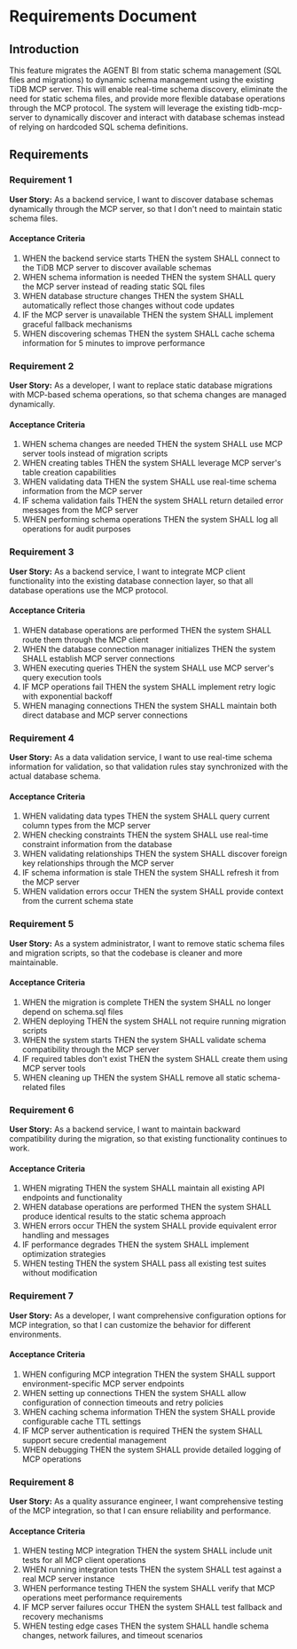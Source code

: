 # Requirements Document

## Introduction

This feature migrates the AGENT BI from static schema management (SQL files and migrations) to dynamic schema management using the existing TiDB MCP server. This will enable real-time schema discovery, eliminate the need for static schema files, and provide more flexible database operations through the MCP protocol. The system will leverage the existing tidb-mcp-server to dynamically discover and interact with database schemas instead of relying on hardcoded SQL schema definitions.

## Requirements

### Requirement 1

**User Story:** As a backend service, I want to discover database schemas dynamically through the MCP server, so that I don't need to maintain static schema files.

#### Acceptance Criteria

1. WHEN the backend service starts THEN the system SHALL connect to the TiDB MCP server to discover available schemas
2. WHEN schema information is needed THEN the system SHALL query the MCP server instead of reading static SQL files
3. WHEN database structure changes THEN the system SHALL automatically reflect those changes without code updates
4. IF the MCP server is unavailable THEN the system SHALL implement graceful fallback mechanisms
5. WHEN discovering schemas THEN the system SHALL cache schema information for 5 minutes to improve performance

### Requirement 2

**User Story:** As a developer, I want to replace static database migrations with MCP-based schema operations, so that schema changes are managed dynamically.

#### Acceptance Criteria

1. WHEN schema changes are needed THEN the system SHALL use MCP server tools instead of migration scripts
2. WHEN creating tables THEN the system SHALL leverage MCP server's table creation capabilities
3. WHEN validating data THEN the system SHALL use real-time schema information from the MCP server
4. IF schema validation fails THEN the system SHALL return detailed error messages from the MCP server
5. WHEN performing schema operations THEN the system SHALL log all operations for audit purposes

### Requirement 3

**User Story:** As a backend service, I want to integrate MCP client functionality into the existing database connection layer, so that all database operations use the MCP protocol.

#### Acceptance Criteria

1. WHEN database operations are performed THEN the system SHALL route them through the MCP client
2. WHEN the database connection manager initializes THEN the system SHALL establish MCP server connections
3. WHEN executing queries THEN the system SHALL use MCP server's query execution tools
4. IF MCP operations fail THEN the system SHALL implement retry logic with exponential backoff
5. WHEN managing connections THEN the system SHALL maintain both direct database and MCP server connections

### Requirement 4

**User Story:** As a data validation service, I want to use real-time schema information for validation, so that validation rules stay synchronized with the actual database schema.

#### Acceptance Criteria

1. WHEN validating data types THEN the system SHALL query current column types from the MCP server
2. WHEN checking constraints THEN the system SHALL use real-time constraint information from the database
3. WHEN validating relationships THEN the system SHALL discover foreign key relationships through the MCP server
4. IF schema information is stale THEN the system SHALL refresh it from the MCP server
5. WHEN validation errors occur THEN the system SHALL provide context from the current schema state

### Requirement 5

**User Story:** As a system administrator, I want to remove static schema files and migration scripts, so that the codebase is cleaner and more maintainable.

#### Acceptance Criteria

1. WHEN the migration is complete THEN the system SHALL no longer depend on schema.sql files
2. WHEN deploying THEN the system SHALL not require running migration scripts
3. WHEN the system starts THEN the system SHALL validate schema compatibility through the MCP server
4. IF required tables don't exist THEN the system SHALL create them using MCP server tools
5. WHEN cleaning up THEN the system SHALL remove all static schema-related files

### Requirement 6

**User Story:** As a backend service, I want to maintain backward compatibility during the migration, so that existing functionality continues to work.

#### Acceptance Criteria

1. WHEN migrating THEN the system SHALL maintain all existing API endpoints and functionality
2. WHEN database operations are performed THEN the system SHALL produce identical results to the static schema approach
3. WHEN errors occur THEN the system SHALL provide equivalent error handling and messages
4. IF performance degrades THEN the system SHALL implement optimization strategies
5. WHEN testing THEN the system SHALL pass all existing test suites without modification

### Requirement 7

**User Story:** As a developer, I want comprehensive configuration options for MCP integration, so that I can customize the behavior for different environments.

#### Acceptance Criteria

1. WHEN configuring MCP integration THEN the system SHALL support environment-specific MCP server endpoints
2. WHEN setting up connections THEN the system SHALL allow configuration of connection timeouts and retry policies
3. WHEN caching schema information THEN the system SHALL provide configurable cache TTL settings
4. IF MCP server authentication is required THEN the system SHALL support secure credential management
5. WHEN debugging THEN the system SHALL provide detailed logging of MCP operations

### Requirement 8

**User Story:** As a quality assurance engineer, I want comprehensive testing of the MCP integration, so that I can ensure reliability and performance.

#### Acceptance Criteria

1. WHEN testing MCP integration THEN the system SHALL include unit tests for all MCP client operations
2. WHEN running integration tests THEN the system SHALL test against a real MCP server instance
3. WHEN performance testing THEN the system SHALL verify that MCP operations meet performance requirements
4. IF MCP server failures occur THEN the system SHALL test fallback and recovery mechanisms
5. WHEN testing edge cases THEN the system SHALL handle schema changes, network failures, and timeout scenarios
